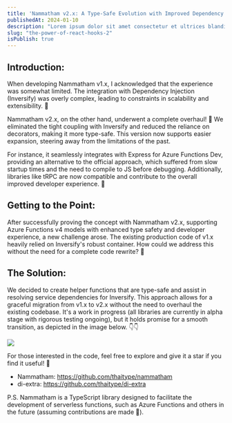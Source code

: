 ```yaml
---
title: 'Nammatham v2.x: A Type-Safe Evolution with Improved Dependency Injection'
publishedAt: 2024-01-10
description: "Lorem ipsum dolor sit amet consectetur et ultrices blandit neque ege"
slug: "the-power-of-react-hooks-2"
isPublish: true
---
```



## Introduction:

When developing Nammatham v1.x, I acknowledged that the experience was somewhat limited. The integration with Dependency Injection (Inversify) was overly complex, leading to constraints in scalability and extensibility. 🥲

Nammatham v2.x, on the other hand, underwent a complete overhaul! 🥳 We eliminated the tight coupling with Inversify and reduced the reliance on decorators, making it more type-safe. This version now supports easier expansion, steering away from the limitations of the past. 

For instance, it seamlessly integrates with Express for Azure Functions Dev, providing an alternative to the official approach, which suffered from slow startup times and the need to compile to JS before debugging. Additionally, libraries like tRPC are now compatible and contribute to the overall improved developer experience. 🤗

## Getting to the Point:

After successfully proving the concept with Nammatham v2.x, supporting Azure Functions v4 models with enhanced type safety and developer experience, a new challenge arose. The existing production code of v1.x heavily relied on Inversify's robust container. How could we address this without the need for a complete code rewrite? 🤩

## The Solution:

We decided to create helper functions that are type-safe and assist in resolving service dependencies for Inversify. This approach allows for a graceful migration from v1.x to v2.x without the need to overhaul the existing codebase. It's a work in progress (all libraries are currently in alpha stage with rigorous testing ongoing), but it holds promise for a smooth transition, as depicted in the image below. 👇👇

![](/compare.png)

For those interested in the code, feel free to explore and give it a star if you find it useful! 📣

- Nammatham: https://github.com/thaitype/nammatham
- di-extra: https://github.com/thaitype/di-extra

P.S. Nammatham is a TypeScript library designed to facilitate the development of serverless functions, such as Azure Functions and others in the future (assuming contributions are made 🙏).
